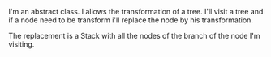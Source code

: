 I'm an abstract class. I allows the transformation of a tree. I'll visit a tree and if a node need to be transform i'll replace the node by his transformation.

The replacement is a Stack with all the nodes of the branch of the node I'm visiting.